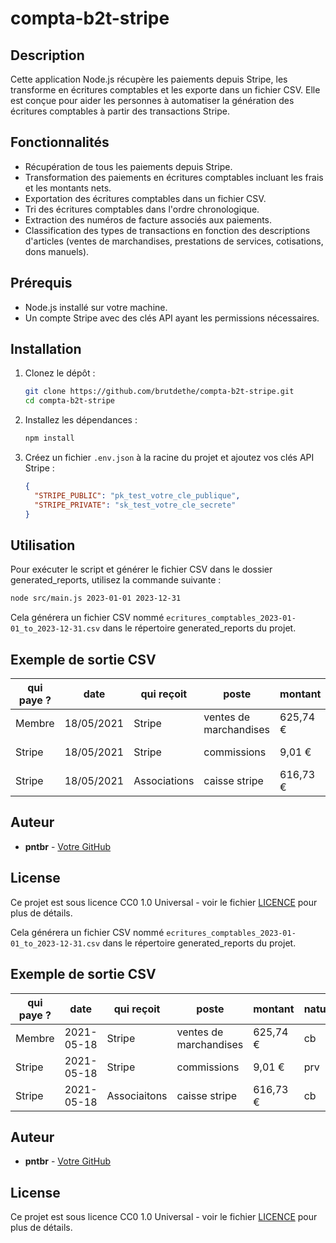 # compta-b2t-stripe

## Description

Cette application Node.js récupère les paiements depuis Stripe, les transforme en écritures comptables et les exporte dans un fichier CSV. Elle est conçue pour aider les personnes à automatiser la génération des écritures comptables à partir des transactions Stripe.

## Fonctionnalités

- Récupération de tous les paiements depuis Stripe.
- Transformation des paiements en écritures comptables incluant les frais et les montants nets.
- Exportation des écritures comptables dans un fichier CSV.
- Tri des écritures comptables dans l'ordre chronologique.
- Extraction des numéros de facture associés aux paiements.
- Classification des types de transactions en fonction des descriptions d'articles (ventes de marchandises, prestations de services, cotisations, dons manuels).

## Prérequis

- Node.js installé sur votre machine.
- Un compte Stripe avec des clés API ayant les permissions nécessaires.

## Installation

1. Clonez le dépôt :

   ```bash
   git clone https://github.com/brutdethe/compta-b2t-stripe.git
   cd compta-b2t-stripe
   ```

2. Installez les dépendances :

   ```bash
   npm install
   ```

3. Créez un fichier `.env.json` à la racine du projet et ajoutez vos clés API Stripe :

   ```json
   {
     "STRIPE_PUBLIC": "pk_test_votre_cle_publique",
     "STRIPE_PRIVATE": "sk_test_votre_cle_secrete"
   }
   ```

## Utilisation

Pour exécuter le script et générer le fichier CSV dans le dossier generated_reports, utilisez la commande suivante :

```bash
node src/main.js 2023-01-01 2023-12-31
```

Cela générera un fichier CSV nommé `ecritures_comptables_2023-01-01_to_2023-12-31.csv` dans le répertoire generated_reports du projet.

## Exemple de sortie CSV

| qui paye ? | date       | qui reçoit   | poste                  | montant  | nature | pointage | note              | facture correspondante |
| ---------- | ---------- | ------------ | ---------------------- | -------- | ------ | -------- | ----------------- | ---------------------- |
| Membre     | 18/05/2021 | Stripe       | ventes de marchandises | 625,74 € | cb     |          | Vente stripe      | 20210518_2021-0001     |
| Stripe     | 18/05/2021 | Stripe       | commissions            | 9,01 €   | prv    |          | commission stripe | 20210518_2021-0001     |
| Stripe     | 18/05/2021 | Associations | caisse stripe          | 616,73 € | cb     | x        | transfert stripe  | 20210518_2021-0001     |

## Auteur

- **pntbr** - [Votre GitHub](https://github.com/pntbr)

## License

Ce projet est sous licence CC0 1.0 Universal - voir le fichier [LICENCE](LICENCSE) pour plus de détails.

Cela générera un fichier CSV nommé `ecritures_comptables_2023-01-01_to_2023-12-31.csv` dans le répertoire generated_reports du projet.

## Exemple de sortie CSV

| qui paye ? | date       | qui reçoit   | poste                  | montant  | nature | pointage | note              | facture correspondante |
| ---------- | ---------- | ------------ | ---------------------- | -------- | ------ | -------- | ----------------- | ---------------------- |
| Membre     | 2021-05-18 | Stripe       | ventes de marchandises | 625,74 € | cb     |          | Vente stripe      | 2021-0001              |
| Stripe     | 2021-05-18 | Stripe       | commissions            | 9,01 €   | prv    |          | commission stripe | 2021-0001              |
| Stripe     | 2021-05-18 | Associaitons | caisse stripe          | 616,73 € | cb     | x        | transfert stripe  | 2021-0001              |

## Auteur

- **pntbr** - [Votre GitHub](https://github.com/pntbr)

## License

Ce projet est sous licence CC0 1.0 Universal - voir le fichier [LICENCE](LICENCE) pour plus de détails.
